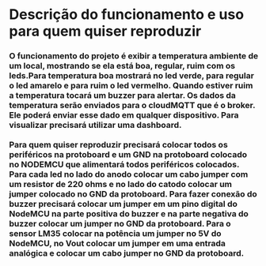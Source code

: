 # Descrição do funcionamento e uso para quem quiser reproduzir

<h3>O funcionamento do projeto é exibir a temperatura ambiente de um local, mostrando se ela está boa, regular, ruim com os leds.Para temperatura boa mostrará no led verde, para regular o led amarelo e para ruim o led vermelho. Quando estiver ruim a temperatura tocará um buzzer para alertar.
Os dados da temperatura serão enviados para o cloudMQTT que é o broker. Ele poderá enviar esse dado em qualquer dispositivo. Para visualizar precisará utilizar uma dashboard.
<br><br>
Para quem quiser reproduzir precisará colocar todos os periféricos na protoboard e um GND na protoboard colocado no NODEMCU que alimentará todos periféricos colocados. Para cada led no lado do anodo colocar um cabo jumper com um resistor de 220 ohms e no lado do catodo colocar um jumper colocado no GND da protoboard. 
Para fazer conexão do buzzer precisará colocar um jumper em um pino digital do NodeMCU na parte positiva do buzzer e na parte negativa do buzzer colocar um jumper no GND da protoboard. 
Para o sensor LM35 colocar na potência um jumper no 5V do NodeMCU, no Vout colocar um jumper em uma entrada analógica e colocar um cabo jumper no GND da protoboard.</h3>
